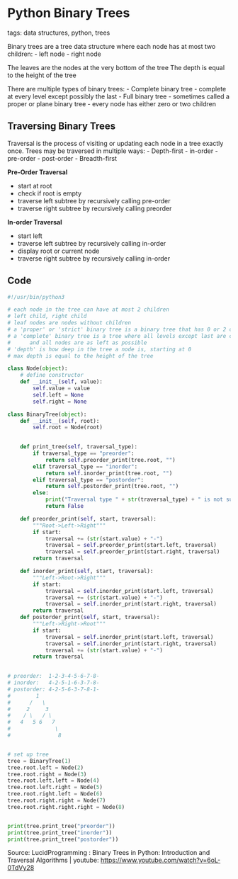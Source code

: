 # Python Binary Trees

tags: data structures, python, trees

Binary trees are a tree data structure where each node has at most two children:
    - left node
    - right node

The leaves are the nodes at the very bottom of the tree
The depth is equal to the height of the tree

There are multiple types of binary trees:
    - Complete binary tree
      - complete at every level except possibly the last
    - Full binary tree
      - sometimes called a proper or plane binary tree
      - every node has either zero or two children

## Traversing Binary Trees

Traversal is the process of visiting or updating each node in a tree exactly once.
Trees may be traversed in multiple ways:
    - Depth-first
      - in-order
      - pre-order
      - post-order
    - Breadth-first

**Pre-Order Traversal**
 - start at root
 - check if root is empty
 - traverse left subtree by recursively calling pre-order
 - traverse right subtree by recursively calling preorder

**In-order Traversal**
 - start left
 - traverse left subtree by recursively calling in-order
 - display root or current node
 - traverse right subtree by recursively calling in-order

## Code
```python
#!/usr/bin/python3

# each node in the tree can have at most 2 children
# left child, right child
# leaf nodes are nodes without children
# a 'proper' or 'strict' binary tree is a binary tree that has 0 or 2 children
# a 'complete' binary tree is a tree where all levels except last are completely filled
#      and all nodes are as left as possible
# 'depth' is how deep in the tree a node is, starting at 0
# max depth is equal to the height of the tree

class Node(object):
    # define constructor
    def __init__(self, value):
        self.value = value
        self.left = None
        self.right = None

class BinaryTree(object):
    def __init__(self, root):
        self.root = Node(root)
    

    def print_tree(self, traversal_type):
        if traversal_type == "preorder":
            return self.preorder_print(tree.root, "")
        elif traversal_type == "inorder":
            return self.inorder_print(tree.root, "")
        elif traversal_type == "postorder":
            return self.postorder_print(tree.root, "")
        else:
            print("Traversal type " + str(traversal_type) + " is not supported.")
            return False

    def preorder_print(self, start, traversal):
        """Root->Left->Right"""
        if start:
            traversal += (str(start.value) + "-")
            traversal = self.preorder_print(start.left, traversal)
            traversal = self.preorder_print(start.right, traversal)
        return traversal

    def inorder_print(self, start, traversal):
        """Left->Root->Right"""
        if start:
            traversal = self.inorder_print(start.left, traversal)
            traversal += (str(start.value) + "-")
            traversal = self.inorder_print(start.right, traversal)
        return traversal
    def postorder_print(self, start, traversal):
        """Left->Right->Root"""
        if start:
            traversal = self.inorder_print(start.left, traversal)
            traversal = self.inorder_print(start.right, traversal)
            traversal += (str(start.value) + "-")
        return traversal
 

# preorder:  1-2-3-4-5-6-7-8-
# inorder:   4-2-5-1-6-3-7-8- 
# postorder: 4-2-5-6-3-7-8-1- 
#        1
#      /   \
#     2     3
#    / \   / \
#   4   5 6   7
#              \
#               8


# set up tree
tree = BinaryTree(1)
tree.root.left = Node(2)
tree.root.right = Node(3)
tree.root.left.left = Node(4)
tree.root.left.right = Node(5)
tree.root.right.left = Node(6)
tree.root.right.right = Node(7)
tree.root.right.right.right = Node(8)


print(tree.print_tree("preorder"))
print(tree.print_tree("inorder"))
print(tree.print_tree("postorder"))
```

Source: LucidProgramming : Binary Trees in Python: Introduction and Traversal Algorithms | youtube: https://www.youtube.com/watch?v=6oL-0TdVy28
